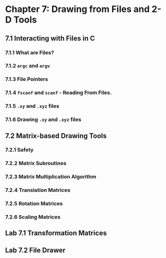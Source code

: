 # Chapter 7: Drawing from Files and 2-D Tools

## 7.1 Interacting with Files in C

### 7.1.1 What are Files?

### 7.1.2 `argc` and `argv`

### 7.1.3 File Pointers

### 7.1.4 `fscanf` and `scanf` - Reading From Files.

### 7.1.5 `.xy` and `.xyz` files

### 7.1.6 Drawing `.xy` and `.xyz` files

## 7.2 Matrix-based Drawing Tools

### 7.2.1 Safety

### 7.2.2 Matrix Subroutines

### 7.2.3 Matrix Multiplication Algorithm

### 7.2.4 Translation Matrices

### 7.2.5 Rotation Matrices

### 7.2.6 Scaling Matrices

## Lab 7.1 Transformation Matrices

## Lab 7.2 File Drawer



